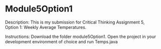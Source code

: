 # Module5Option1

Description:
This is my submission for Critical Thinking Assignment 5, Option 1: Weekly Average Temperatures.

Instructions: 
Download the folder module5Option1. 
Open the project in your development environment of choice and run Temps.java
